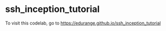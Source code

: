# ssh_inception_tutorial
To visit this codelab, go to https://edurange.github.io/ssh_inception_tutorial
